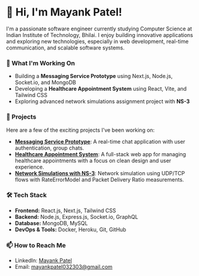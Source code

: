 # 👋 Hi, I'm Mayank Patel!

I'm a passionate software engineer currently studying Computer Science at Indian Institute of Technology, Bhilai. I enjoy building innovative applications and exploring new technologies, especially in web development, real-time communication, and scalable software systems. 

### 🌱 What I'm Working On
- Building a **Messaging Service Prototype** using Next.js, Node.js, Socket.io, and MongoDB
- Developing a **Healthcare Appointment System** using React, Vite, and Tailwind CSS
- Exploring advanced network simulations assignment project with **NS-3**

### 💼 Projects
Here are a few of the exciting projects I've been working on:
- **[Messaging Service Prototype](https://github.com/MayANKPaTeL2303/Group-Messenger-Messaging-Service-Prototype)**: A real-time chat application with user authentication, group chats.
- **[Healthcare Appointment System](https://github.com/MayANKPaTeL2303/Healthcare-management-system)**: A full-stack web app for managing healthcare appointments with a focus on clean design and user experience.
- **[Network Simulations with NS-3](https://github.com/yourusername/ns3-simulation)**: Network simulation using UDP/TCP flows with RateErrorModel and Packet Delivery Ratio measurements.

### 🛠️ Tech Stack
- **Frontend:** React.js, Next.js, Tailwind CSS
- **Backend:** Node.js, Express.js, Socket.io, GraphQL
- **Database:** MongoDB, MySQL
- **DevOps & Tools:** Docker, Heroku, Git, GitHub 

### 📫 How to Reach Me
- LinkedIn: [Mayank Patel](https://www.linkedin.com/in/mayank-patel-555163253/)
- Email: mayankpatel032303@gmail.com

